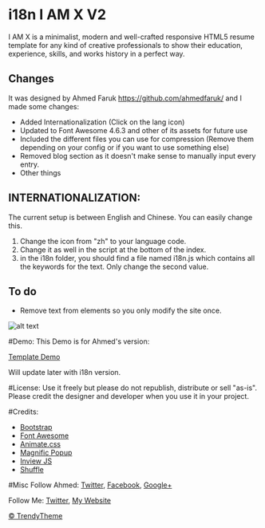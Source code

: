 # i18n I AM X V2
I AM X is a minimalist, modern and well-crafted responsive HTML5 resume template for any kind of creative professionals to show their education, experience, skills, and works history in a perfect way.

## Changes
It was designed by Ahmed Faruk https://github.com/ahmedfaruk/ and I made some changes:

* Added Internationalization (Click on the lang icon)
* Updated to Font Awesome 4.6.3 and other of its assets for future use
* Included the different files you can use for compression (Remove them depending on your config or if you want to use something else)
* Removed blog section as it doesn't make sense to manually input every entry.
* Other things

## INTERNATIONALIZATION:

The current setup is between English and Chinese. You can easily change this.

1. Change the icon from "zh" to your language code.
2. Change it as well in the script at the bottom of the index.
3. in the i18n folder, you should find a file named i18n.js which contains all the keywords for the text. Only change the second value. 

## To do

* Remove text from elements so you only modify the site once.


![alt text](http://trendytheme.net/wp-content/uploads/edd/2015/10/Futani-Admin-Board-Preview-11.jpg "iamx")

#Demo:
This Demo is for Ahmed's version:

<a href="http://trendytheme.net/demo/iamx/v/" target="_blank">Template Demo</a>

Will update later with i18n version.

#License: 
Use it freely but please do not republish, distribute or sell "as-is". Please credit the designer and developer when you use it in your project.

#Credits: 
- <a href="http://getbootstrap.com/" target="_blank">Bootstrap</a>
- <a href="https://fortawesome.github.io/Font-Awesome/" target="_blank">Font Awesome</a>
- <a href="https://daneden.github.io/animate.css/" target="_blank">Animate.css</a>
- <a href="http://dimsemenov.com/plugins/magnific-popup/" target="_blank">Magnific Popup</a>
- <a href="https://github.com/protonet/jquery.inview" target="_blank">Inview JS</a>
- <a href="http://vestride.github.io/Shuffle/" target="_blank">Shuffle</a>

#Misc
Follow Ahmed: <a href="https://twitter.com/ahmedfaruk_me" target="_blank">Twitter</a>, <a href="https://www.facebook.com/ahmedfaruk.me" target="_blank">Facebook</a>, <a href="https://plus.google.com/u/0/114068300126923667161" target="_blank">Google+</a>

Follow Me: <a href="https://twitter.com/andres_base" target="_blank">Twitter</a>, <a href="http://andresarrieta.com" target="_blank">My Website</a>

<a href="http://trendytheme.net/" target="_blank">&copy; TrendyTheme </a>
